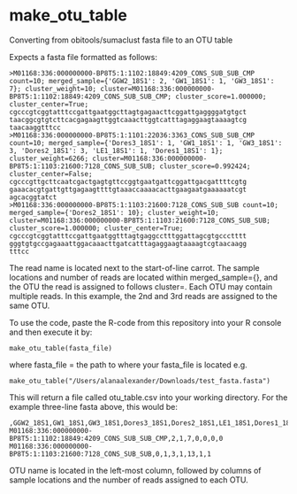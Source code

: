 # make_otu_table
Converting from obitools/sumaclust fasta file to an OTU table

Expects a fasta file formatted as follows:
```
>M01168:336:000000000-BP8T5:1:1102:18849:4209_CONS_SUB_SUB_CMP count=10; merged_sample={'GGW2_18S1': 2, 'GW1_18S1': 1, 'GW3_18S1': 7}; cluster_weight=10; cluster=M01168:336:000000000-BP8T5:1:1102:18849:4209_CONS_SUB_SUB_CMP; cluster_score=1.000000; cluster_center=True; 
cgcccgtcggtatttccgattgaatggcttagtgagaacttcggattgaggggatgtgct
taacggcgtgtcttcacgagaagttggtcaaacttggtcatttagaggaagtaaaagtcg
taacaaggtttcc
>M01168:336:000000000-BP8T5:1:1101:22036:3363_CONS_SUB_SUB_CMP count=10; merged_sample={'Dores3_18S1': 1, 'GW1_18S1': 1, 'GW3_18S1': 3, 'Dores2_18S1': 3, 'LE1_18S1': 1, 'Dores1_18S1': 1}; cluster_weight=6266; cluster=M01168:336:000000000-BP8T5:1:1103:21600:7128_CONS_SUB_SUB; cluster_score=0.992424; cluster_center=False; 
cgcccgttgcttcaatcgactgagtgttccggtgaatgattcggattgacgattttcgtg
gaaacacgtgattgttgagaagttttgtaaaccaaaacacttgaagaatgaaaaaatcgt
agcacggtatct
>M01168:336:000000000-BP8T5:1:1103:21600:7128_CONS_SUB_SUB count=10; merged_sample={'Dores2_18S1': 10}; cluster_weight=10; cluster=M01168:336:000000000-BP8T5:1:1103:21600:7128_CONS_SUB_SUB; cluster_score=1.000000; cluster_center=True; 
cgcccgtcggtatttccgattgaatggtttagtgaggcctttggattagcgtgccctttt
gggtgtgccgagaaattggacaaacttgatcatttagaggaagtaaaagtcgtaacaagg
tttcc
```
The read name is located next to the start-of-line carrot. The sample locations and number of reads are located within merged_sample={}, and the OTU the read is assigned to follows cluster=. Each OTU may contain multiple reads. In this example, the 2nd and 3rd reads are assigned to the same OTU.

To use the code, paste the R-code from this repository into your R console and then execute it by:
```
make_otu_table(fasta_file)
```
where fasta_file = the path to where your fasta_file is located e.g.
```
make_otu_table("/Users/alanaalexander/Downloads/test_fasta.fasta")
```
This will return a file called otu_table.csv into your working directory. For the example three-line fasta above, this would be:
```
,GGW2_18S1,GW1_18S1,GW3_18S1,Dores3_18S1,Dores2_18S1,LE1_18S1,Dores1_18S1
M01168:336:000000000-BP8T5:1:1102:18849:4209_CONS_SUB_SUB_CMP,2,1,7,0,0,0,0
M01168:336:000000000-BP8T5:1:1103:21600:7128_CONS_SUB_SUB,0,1,3,1,13,1,1
```
OTU name is located in the left-most column, followed by columns of sample locations and the number of reads assigned to each OTU.
